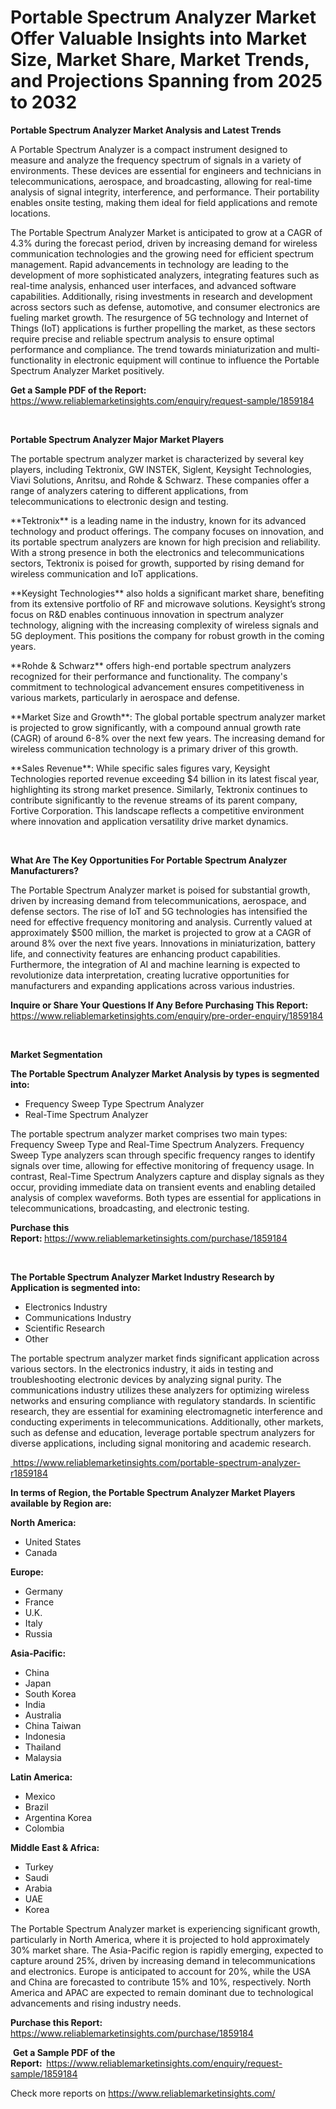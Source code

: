 <p><h1>Portable Spectrum Analyzer Market Offer Valuable Insights into Market Size, Market Share, Market Trends, and Projections Spanning from 2025 to 2032</h1></p><p><strong>Portable Spectrum Analyzer Market Analysis and Latest Trends</strong></p>
<p><p>A Portable Spectrum Analyzer is a compact instrument designed to measure and analyze the frequency spectrum of signals in a variety of environments. These devices are essential for engineers and technicians in telecommunications, aerospace, and broadcasting, allowing for real-time analysis of signal integrity, interference, and performance. Their portability enables onsite testing, making them ideal for field applications and remote locations.</p><p>The Portable Spectrum Analyzer Market is anticipated to grow at a CAGR of 4.3% during the forecast period, driven by increasing demand for wireless communication technologies and the growing need for efficient spectrum management. Rapid advancements in technology are leading to the development of more sophisticated analyzers, integrating features such as real-time analysis, enhanced user interfaces, and advanced software capabilities. Additionally, rising investments in research and development across sectors such as defense, automotive, and consumer electronics are fueling market growth. The resurgence of 5G technology and Internet of Things (IoT) applications is further propelling the market, as these sectors require precise and reliable spectrum analysis to ensure optimal performance and compliance. The trend towards miniaturization and multi-functionality in electronic equipment will continue to influence the Portable Spectrum Analyzer Market positively.</p></p>
<p><strong>Get a Sample PDF of the Report:&nbsp;</strong> <a href="https://www.reliablemarketinsights.com/enquiry/request-sample/1859184?utm_campaign=1887&utm_medium=2&utm_source=Github&utm_content=ia&utm_term=16022025&utm_id=portable-spectrum-analyzer">https://www.reliablemarketinsights.com/enquiry/request-sample/1859184</a></p>
<p>&nbsp;</p>
<p><strong>Portable Spectrum Analyzer Major Market Players</strong></p>
<p><p>The portable spectrum analyzer market is characterized by several key players, including Tektronix, GW INSTEK, Siglent, Keysight Technologies, Viavi Solutions, Anritsu, and Rohde & Schwarz. These companies offer a range of analyzers catering to different applications, from telecommunications to electronic design and testing.</p><p>**Tektronix** is a leading name in the industry, known for its advanced technology and product offerings. The company focuses on innovation, and its portable spectrum analyzers are known for high precision and reliability. With a strong presence in both the electronics and telecommunications sectors, Tektronix is poised for growth, supported by rising demand for wireless communication and IoT applications.</p><p>**Keysight Technologies** also holds a significant market share, benefiting from its extensive portfolio of RF and microwave solutions. Keysight’s strong focus on R&D enables continuous innovation in spectrum analyzer technology, aligning with the increasing complexity of wireless signals and 5G deployment. This positions the company for robust growth in the coming years.</p><p>**Rohde & Schwarz** offers high-end portable spectrum analyzers recognized for their performance and functionality. The company's commitment to technological advancement ensures competitiveness in various markets, particularly in aerospace and defense.</p><p>**Market Size and Growth**: The global portable spectrum analyzer market is projected to grow significantly, with a compound annual growth rate (CAGR) of around 6-8% over the next few years. The increasing demand for wireless communication technology is a primary driver of this growth.</p><p>**Sales Revenue**: While specific sales figures vary, Keysight Technologies reported revenue exceeding $4 billion in its latest fiscal year, highlighting its strong market presence. Similarly, Tektronix continues to contribute significantly to the revenue streams of its parent company, Fortive Corporation. This landscape reflects a competitive environment where innovation and application versatility drive market dynamics.</p></p>
<p>&nbsp;</p>
<p><strong>What Are The Key Opportunities For Portable Spectrum Analyzer Manufacturers?</strong></p>
<p><p>The Portable Spectrum Analyzer market is poised for substantial growth, driven by increasing demand from telecommunications, aerospace, and defense sectors. The rise of IoT and 5G technologies has intensified the need for effective frequency monitoring and analysis. Currently valued at approximately $500 million, the market is projected to grow at a CAGR of around 8% over the next five years. Innovations in miniaturization, battery life, and connectivity features are enhancing product capabilities. Furthermore, the integration of AI and machine learning is expected to revolutionize data interpretation, creating lucrative opportunities for manufacturers and expanding applications across various industries.</p></p>
<p><strong>Inquire or Share Your Questions If Any Before Purchasing This Report:</strong> <a href="https://www.reliablemarketinsights.com/enquiry/pre-order-enquiry/1859184?utm_campaign=1887&utm_medium=2&utm_source=Github&utm_content=ia&utm_term=16022025&utm_id=portable-spectrum-analyzer">https://www.reliablemarketinsights.com/enquiry/pre-order-enquiry/1859184</a></p>
<p>&nbsp;</p>
<p><strong>Market Segmentation</strong></p>
<p><strong>The Portable Spectrum Analyzer Market Analysis by types is segmented into:</strong></p>
<p><ul><li>Frequency Sweep Type Spectrum Analyzer</li><li>Real-Time Spectrum Analyzer</li></ul></p>
<p><p>The portable spectrum analyzer market comprises two main types: Frequency Sweep Type and Real-Time Spectrum Analyzers. Frequency Sweep Type analyzers scan through specific frequency ranges to identify signals over time, allowing for effective monitoring of frequency usage. In contrast, Real-Time Spectrum Analyzers capture and display signals as they occur, providing immediate data on transient events and enabling detailed analysis of complex waveforms. Both types are essential for applications in telecommunications, broadcasting, and electronic testing.</p></p>
<p><strong>Purchase this Report:&nbsp;</strong><a href="https://www.reliablemarketinsights.com/purchase/1859184?utm_campaign=1887&utm_medium=2&utm_source=Github&utm_content=ia&utm_term=16022025&utm_id=portable-spectrum-analyzer">https://www.reliablemarketinsights.com/purchase/1859184</a></p>
<p>&nbsp;</p>
<p><strong>The Portable Spectrum Analyzer Market Industry Research by Application is segmented into:</strong></p>
<p><ul><li>Electronics Industry</li><li>Communications Industry</li><li>Scientific Research</li><li>Other</li></ul></p>
<p><p>The portable spectrum analyzer market finds significant application across various sectors. In the electronics industry, it aids in testing and troubleshooting electronic devices by analyzing signal purity. The communications industry utilizes these analyzers for optimizing wireless networks and ensuring compliance with regulatory standards. In scientific research, they are essential for examining electromagnetic interference and conducting experiments in telecommunications. Additionally, other markets, such as defense and education, leverage portable spectrum analyzers for diverse applications, including signal monitoring and academic research.</p></p>
<p><a href="https://www.reliablemarketinsights.com/portable-spectrum-analyzer-r1859184?utm_campaign=1887&utm_medium=2&utm_source=Github&utm_content=ia&utm_term=16022025&utm_id=portable-spectrum-analyzer">&nbsp;https://www.reliablemarketinsights.com/portable-spectrum-analyzer-r1859184</a></p>
<p><strong>In terms of Region, the Portable Spectrum Analyzer Market Players available by Region are:</strong></p>
<p>
    <p> <strong> North America: </strong>
        <ul>
            <li>United States</li>
            <li>Canada</li>
        </ul>
        </p> 
    <p> <strong> Europe: </strong>
        <ul>
            <li>Germany</li>
            <li>France</li>
            <li>U.K.</li>
            <li>Italy</li>
            <li>Russia</li>
        </ul>
        </p> 
    <p> <strong> Asia-Pacific: </strong>
        <ul>
            <li>China</li>
            <li>Japan</li>
            <li>South Korea</li>
            <li>India</li>
            <li>Australia</li>
            <li>China Taiwan</li>
            <li>Indonesia</li>
            <li>Thailand</li>
            <li>Malaysia</li>
        </ul>
        </p> 
    <p> <strong> Latin America: </strong>
        <ul>
            <li>Mexico</li>
            <li>Brazil</li>
            <li>Argentina Korea</li>
            <li>Colombia</li>
        </ul>
        </p> 
    <p> <strong> Middle East & Africa: </strong>
        <ul>
            <li>Turkey</li>
            <li>Saudi</li>
            <li>Arabia</li>
            <li>UAE</li>
            <li>Korea</li>
        </ul>
    </p>
    </p>
<p><p>The Portable Spectrum Analyzer market is experiencing significant growth, particularly in North America, where it is projected to hold approximately 30% market share. The Asia-Pacific region is rapidly emerging, expected to capture around 25%, driven by increasing demand in telecommunications and electronics. Europe is anticipated to account for 20%, while the USA and China are forecasted to contribute 15% and 10%, respectively. North America and APAC are expected to remain dominant due to technological advancements and rising industry needs.</p></p>
<p><strong>Purchase this Report: </strong><a href="https://www.reliablemarketinsights.com/purchase/1859184?utm_campaign=1887&utm_medium=2&utm_source=Github&utm_content=ia&utm_term=16022025&utm_id=portable-spectrum-analyzer">https://www.reliablemarketinsights.com/purchase/1859184</a></p>
<p>&nbsp;<strong>Get a Sample PDF of the Report:&nbsp;&nbsp;</strong><a href="https://www.reliablemarketinsights.com/enquiry/request-sample/1859184?utm_campaign=1887&utm_medium=2&utm_source=Github&utm_content=ia&utm_term=16022025&utm_id=portable-spectrum-analyzer">https://www.reliablemarketinsights.com/enquiry/request-sample/1859184</a></p>
<p><strong></strong></p>
<p>Check more reports on <a href="https://www.reliablemarketinsights.com/?utm_campaign=1887&utm_medium=2&utm_source=Github&utm_content=ia&utm_term=16022025&utm_id=portable-spectrum-analyzer">https://www.reliablemarketinsights.com/</a></p>